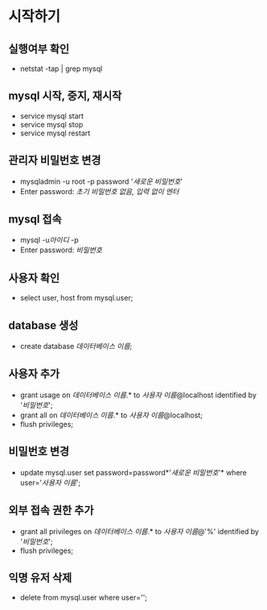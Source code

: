 # 시작하기

## 실행여부 확인
- netstat -tap | grep mysql

## mysql 시작, 중지, 재시작
- service mysql start
- service mysql stop
- service mysql restart

## 관리자 비밀번호 변경
- mysqladmin -u root -p password '*새로운 비밀번호*'
- Enter password: *초기 비밀번호 없음, 입력 없이 엔터*

## mysql 접속
- mysql -u*아이디* -p
- Enter password: *비밀번호*

## 사용자 확인
- select user, host from mysql.user;

## database 생성
- create database *데이터베이스 이름*;

## 사용자 추가
- grant usage on *데이터베이스 이름*.* to *사용자 이름*@localhost identified by '*비밀번호*';
- grant all on *데이터베이스 이름*.* to *사용자 이름*@localhost;
- flush privileges;

## 비밀번호 변경
- update mysql.user set password=password*'*새로운 비밀번호*'* where user='*사용자 이름*';

## 외부 접속 권한 추가
- grant all privileges on *데이터베이스 이름*.* to *사용자 이름*@'%' identified by '*비밀번호*';
- flush privileges;

## 익명 유저 삭제
- delete from mysql.user where user='';
